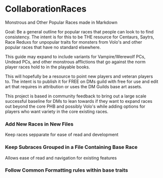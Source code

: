 # CollaborationRaces
Monstrous and Other Popular Races made in Markdown

Goal: Be a general outline for popular races that people can look to to find consistency. The intent is for this to be THE resource for Centaurs, Saytrs, Race Reduxs for unpopular traits for monsters from Volo's and other popular races that have no standard elsewhere. 

This guide may expand to include variants for Vampire/Werewolf PCs, Undead PCs, and other monstrous afflictions that go against the norm player races hold to in the playable books. 

This will hopefully be a resource to point new players and veteran players to. The intent is to publish it for FREE on DMs guild with free for use and edit art that requires in attribution or uses the DM Guilds base art assets. 

This project is based in community feedback to bring out a large scale successful baseline for DMs to lean towards if they want to expand races out beyond the core PHB and possibly Volo's while adding options for players who want variety in the core existing races.

### Add New Races in New Files
Keep races sepparate for ease of read and development

### Keep Subraces Grouped in a File Containing Base Race
Allows ease of read and navigation for existing features

### Follow Common Formatting rules within base traits


